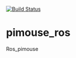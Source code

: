 [![Build Status](https://travis-ci.org/bbb315/pimouse_ros.svg?branch=master)](https://travis-ci.org/bbb315/pimouse_ros)

# pimouse_ros
Ros_pimouse

